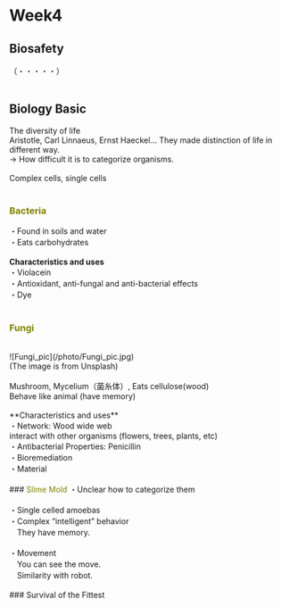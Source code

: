# Week4
## Biosafety
（・・・・・）<br>
<br>
## Biology Basic
The diversity of life<br/>
Aristotle, Carl Linnaeus, Ernst Haeckel… They made distinction of life in different way.<br/>
-> How difficult it is to categorize organisms.<br/>
<br/>
Complex cells, single cells<br/>
<br/>
### <font color="Olive">Bacteria</font>
・Found in soils and water<br/>
・Eats carbohydrates<br/>
<br/>
**Characteristics and uses**<br/>
・Violacein<br/>
・Antioxidant, anti-fungal and anti-bacterial effects<br/>
・Dye<br/>
<br/>
### <font color="Olive">Fungi</font>
<br/>
![Fungi_pic](/photo/Fungi_pic.jpg)<br/>
(The image is from Unsplash)<br/>
<br/>
Mushroom, Mycelium（菌糸体）, Eats cellulose(wood)<br/>
Behave like animal (have memory)<br/>
<br/>
**Characteristics and uses**<br/>
・Network: Wood wide web　<br/>
  interact with other organisms (flowers, trees, plants, etc)<br/>
・Antibacterial Properties: Penicillin<br/>
・Bioremediation<br/>
・Material<br/>
<br/>
### <font color="Olive">Slime Mold</font>
・Unclear how to categorize them<br/>
<br/>
・Single celled amoebas<br/>
・Complex “intelligent” behavior<br/>
　They have memory.<br/>
<br/>
・Movement<br/>
　You can see the move. <br/>
　Similarity with robot.<br/>
<br/>
### Survival of the Fittest
<br/>
